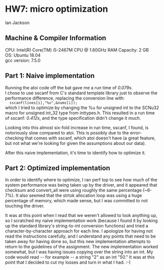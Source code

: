 # HW7: micro optimization
Ian Jackson

## Machine & Compiler Information
CPU: Intel(R) Core(TM) i5-2467M CPU @ 1.60GHz
RAM Capacity: 2 GB  
OS: Ubuntu 18.04  
gcc version: 7.5.0  

	
## Part 1: Naive implementation
Running the atoi code off the bat gave me a run time of *0.079s*.   
I chose to use sscanf from C's standard template library just to observe 
the performance difference, replacing the conversion line with:  
`	sscanf(lines[i],"%u",&nums[i]);
`  
which I tried to optimize by changing the %u for unsigned int to the
SCNu32 macro for unsigned int_32 type from inttypes.h. This resulted in a run time of sscanf: *0.412s*,
and the type specification didn't change it much.  

Looking into this almost six-fold increase in run time, sscanf, I found, is notoriously slow compared
to atoi. This is possibly due to the error-checking that comes with sscanf, which atoi doesn't have
(a great feature, but not what we're looking for given the assumptions about our data).  

After this naive implementation, it's time to identify how to optimize it.

## Part 2: Optimized implementation

In order to identify where to optimize, I ran perf top to see how much of the system performance was being taken up by
the driver, and it appeared that checksum and convert_all were using roughly the same percentage (~6-7%). It also seemed
that the strtok allocation loop was using a huge percentage of memory, which made sense, but I was committed to not touching the driver.  

It was at this point when I read that we weren't allowed to look anything up, so I scratched my naive implementation work (because I found it by  looking up the standard library's string-to-int conversion functions) and tried a character-by-character approach for each line. I apologize for having not read the instructions carefully, and I understand any points that need to be taken away for having done so, but this new implementation attempts to return to the guidelines of the assignment. The new implementation worked somewhat, but I was having issues copying over the string into an int. My code would read -- for example -- a string "2" as an int "50." It was at this point that I decided to cut my losses and turn in what I had. :-)
